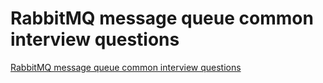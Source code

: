 # RabbitMQ message queue common interview questions
[RabbitMQ message queue common interview questions](https://aiwithcloud.com/2022/09/19/rabbitmq_message_queue_common_interview_questions/)
